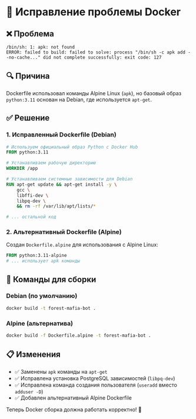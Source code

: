 # 🐳 Исправление проблемы Docker

## ❌ Проблема
```
/bin/sh: 1: apk: not found
ERROR: failed to build: failed to solve: process "/bin/sh -c apk add --no-cache..." did not complete successfully: exit code: 127
```

## 🔍 Причина
Dockerfile использовал команды Alpine Linux (`apk`), но базовый образ `python:3.11` основан на Debian, где используется `apt-get`.

## ✅ Решение

### 1. Исправленный Dockerfile (Debian)
```dockerfile
# Используем официальный образ Python с Docker Hub
FROM python:3.11

# Устанавливаем рабочую директорию
WORKDIR /app

# Устанавливаем системные зависимости для Debian
RUN apt-get update && apt-get install -y \
    gcc \
    libffi-dev \
    libpq-dev \
    && rm -rf /var/lib/apt/lists/*

# ... остальной код
```

### 2. Альтернативный Dockerfile (Alpine)
Создан `Dockerfile.alpine` для использования с Alpine Linux:
```dockerfile
FROM python:3.11-alpine
# ... использует apk команды
```

## 🚀 Команды для сборки

### Debian (по умолчанию)
```bash
docker build -t forest-mafia-bot .
```

### Alpine (альтернатива)
```bash
docker build -f Dockerfile.alpine -t forest-mafia-bot .
```

## 📋 Изменения
- ✅ Заменены `apk` команды на `apt-get`
- ✅ Исправлена установка PostgreSQL зависимостей (`libpq-dev`)
- ✅ Исправлена команда создания пользователя (`useradd` вместо `adduser -D`)
- ✅ Добавлен альтернативный Alpine Dockerfile

Теперь Docker сборка должна работать корректно! 🎉
